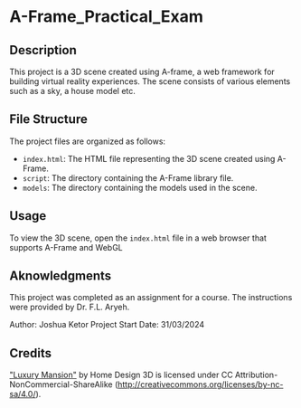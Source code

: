 # A-Frame_Practical_Exam

## Description
This project is a 3D scene created using A-frame,
a web framework for building virtual reality experiences.
The scene consists of various elements such as a sky, a house model etc.

## File Structure
The project files are organized as follows:
- `index.html`: The HTML file representing the 3D scene
    created using A-Frame.
- `script`: The directory containing the A-Frame library file.
- `models`: The directory containing the models used in the scene.

## Usage
To view the 3D scene, open the `index.html` file in a web browser that supports A-Frame and WebGL

## Aknowledgments
This project was completed as an assignment for a course.
The instructions were provided by Dr. F.L. Aryeh.

Author: Joshua Ketor
Project Start Date: 31/03/2024

## Credits
["Luxury Mansion"](https://skfb.ly/oBJrP) by Home Design 3D is licensed under CC Attribution-NonCommercial-ShareAlike (http://creativecommons.org/licenses/by-nc-sa/4.0/).
